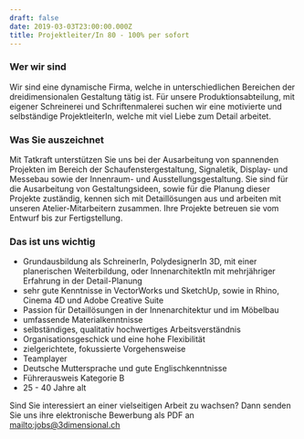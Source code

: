 ```yaml
---
draft: false
date: 2019-03-03T23:00:00.000Z
title: Projektleiter/In 80 - 100% per sofort
---
```

### Wer wir sind

Wir sind eine dynamische Firma, welche in unterschiedlichen Bereichen der dreidimensionalen Gestaltung tätig ist. Für unsere Produktionsabteilung, mit eigener Schreinerei und Schriftenmalerei suchen wir eine motivierte und selbständige ProjektleiterIn, welche mit viel Liebe zum Detail arbeitet.

### Was Sie auszeichnet

Mit Tatkraft unterstützen Sie uns bei der Ausarbeitung von spannenden Projekten im Bereich der Schaufenstergestaltung, Signaletik, Display- und Messebau sowie der Innenraum- und Ausstellungsgestaltung. Sie sind für die Ausarbeitung von Gestaltungsideen, sowie für die Planung dieser Projekte zuständig, kennen sich mit Detaillösungen aus und arbeiten mit unseren Atelier-Mitarbeitern zusammen.
Ihre Projekte betreuen sie vom Entwurf bis zur Fertigstellung. 

### Das ist uns wichtig

* Grundausbildung als SchreinerIn, PolydesignerIn 3D, mit einer planerischen Weiterbildung, oder InnenarchitektIn mit mehrjähriger Erfahrung in der Detail-Planung
* sehr gute Kenntnisse in VectorWorks und SketchUp, sowie in Rhino, Cinema 4D und Adobe Creative Suite
* Passion für Detaillösungen in der Innenarchitektur und im Möbelbau
* umfassende Materialkenntnisse
* selbständiges, qualitativ hochwertiges Arbeitsverständnis
* Organisationsgeschick und eine hohe Flexibilität
* zielgerichtete, fokussierte Vorgehensweise
* Teamplayer
* Deutsche Muttersprache und gute Englischkenntnisse
* Führerausweis Kategorie B
* 25 - 40 Jahre alt

Sind Sie interessiert an einer vielseitigen Arbeit zu wachsen? Dann senden Sie uns ihre elektronische Bewerbung als PDF an <mailto:jobs@3dimensional.ch>
